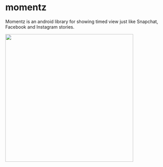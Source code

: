 # momentz

Momentz is an android library for showing timed view just like Snapchat, Facebook and Instagram stories.

<img src="momentz_demo.gif" width="400">
